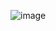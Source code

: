 ![image][]

  [image]: https://github.com/gravityonmars/Svbtle-Theme-for-Wordpress/raw/master/screnshot-big.png